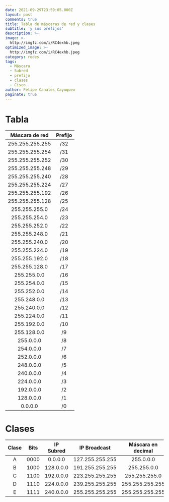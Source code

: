 ```yaml
---
date: 2021-09-29T23:59:05.000Z
layout: post
comments: true
title: Tabla de máscaras de red y clases
subtitle: 'y sus prefijos'
description: >-
image: >-
  http://imgfz.com/i/RC4exhb.jpeg
optimized_image: >-
  http://imgfz.com/i/RC4exhb.jpeg
category: redes
tags:
  - Máscara
  - Subred
  - prefijo
  - clases
  - Cisco
author: Felipe Canales Cayuqueo
paginate: true
---
```


# Tabla

| Máscara de red | Prefijo |
| :--------: | :-------: |
| 255.255.255.255 | /32 |
| 255.255.255.254 | /31 |
| 255.255.255.252 | /30 |
| 255.255.255.248 | /29 |
| 255.255.255.240 | /28 |
| 255.255.255.224 | /27 |
| 255.255.255.192 | /26 |
| 255.255.255.128 | /25 |
| 255.255.255.0 | /24 |
| 255.255.254.0 | /23 |
| 255.255.252.0 | /22 |
| 255.255.248.0 | /21 |
| 255.255.240.0 | /20 |
| 255.255.224.0 | /19 |
| 255.255.192.0 | /18 |
| 255.255.128.0 | /17 |
| 255.255.0.0 | /16 |
| 255.254.0.0 | /15 |
| 255.252.0.0 | /14 |
| 255.248.0.0 | /13 |
| 255.240.0.0 | /12 |
| 255.224.0.0 | /11 |
| 255.192.0.0 | /10 |
| 255.128.0.0 | /9 |
| 255.0.0.0 | /8 |
| 254.0.0.0 | /7 |
| 252.0.0.0 | /6 |
| 248.0.0.0 | /5 |
| 240.0.0.0 | /4 |
| 224.0.0.0 | /3 |
| 192.0.0.0 | /2 |
| 128.0.0.0 | /1 |
| 0.0.0.0 | /0 |

# Clases

| Clase | Bits | IP Subred | IP Broadcast | Máscara en decimal | Prefijo | N° de Redes | N° de Host |
| :--------: | :-------: | :-------: | :-------: | :-------: | :-------: | :-------: | :-------: |
| A | 0000 | 0.0.0.0 | 127.255.255.255 | 255.0.0.0 | /8 | 126 | 16777214 |
| B | 1000 | 128.0.0.0 | 191.255.255.255 | 255.255.0.0 | /16 | 16382 | 65534 |
| C | 1100 | 192.0.0.0 | 223.255.255.255 | 255.255.255.0 | /24 | 2097150 | 254 |
| D | 1110 | 224.0.0.0 | 239.255.255.255 | 255.255.255.255 | /32 | * | * |
| E | 1111 | 240.0.0.0 | 255.255.255.255 | 255.255.255.255 | /32 | * | * |
